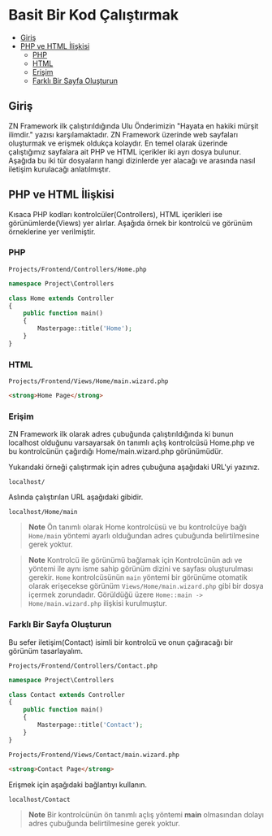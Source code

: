 # Basit Bir Kod Çalıştırmak

- [Giriş](#giris)
- [PHP ve HTML İlişkisi](#php-ve-html-iliskisi)
    - [PHP](#php-ve-html-iliskisi-php)
    - [HTML](#php-ve-html-iliskisi-html)
    - [Erişim](#php-ve-html-iliskisi-erisim)
    - [Farklı Bir Sayfa Oluşturun](#php-ve-html-iliskisi-farkli-bir-sayfa-olusturun)


## Giriş <a name="giris"></a>

ZN Framework ilk çalıştırıldığında Ulu Önderimizin "Hayata en hakiki mürşit ilimdir." yazısı karşılamaktadır. ZN Framework üzerinde web sayfaları oluşturmak ve erişmek oldukça kolaydır. En temel olarak üzerinde çalıştığımız sayfalara ait PHP ve HTML içerikler iki ayrı dosya bulunur. Aşağıda bu iki tür dosyaların hangi dizinlerde yer alacağı ve arasında nasıl iletişim kurulacağı anlatılmıştır.


## PHP ve HTML İlişkisi <a name="php-ve-html-iliskisi"></a>

Kısaca PHP kodları kontrolcüler(Controllers), HTML içerikleri ise görünümlerde(Views) yer alırlar. Aşağıda örnek bir kontrolcü ve görünüm örneklerine yer verilmiştir.

### PHP <a name="php-ve-html-iliskisi-php"></a>

```shell
Projects/Frontend/Controllers/Home.php
```

```php
namespace Project\Controllers

class Home extends Controller
{
    public function main()
    {
        Masterpage::title('Home');
    }
}
```

### HTML <a name="php-ve-html-iliskisi-html"></a>

```shell
Projects/Frontend/Views/Home/main.wizard.php
```

```html
<strong>Home Page</strong>
```
 
### Erişim <a name="php-ve-html-iliskisi-erisim"></a>

ZN Framework ilk olarak adres çubuğunda çalıştırıldığında ki bunun localhost olduğunu varsayarsak ön tanımlı açlış kontrolcüsü Home.php ve bu kontrolcünün çağırdığı Home/main.wizard.php görünümüdür. 

Yukarıdaki örneği çalıştırmak için adres çubuğuna aşağıdaki URL'yi yazınız.

```shell
localhost/
```

Aslında çalıştırılan URL aşağıdaki gibidir.

```shell
localhost/Home/main
```

> **Note**
> Ön tanımlı olarak Home kontrolcüsü ve bu kontrolcüye bağlı `Home/main` yöntemi ayarlı olduğundan adres çubuğunda belirtilmesine gerek yoktur.

> **Note**
> Kontrolcü ile görünümü bağlamak için Kontrolcünün adı ve yöntemi ile aynı isme sahip görünüm dizini ve sayfası oluşturulması gerekir. 
> `Home` kontrolcüsünün `main` yöntemi bir görünüme otomatik olarak erişecekse görünüm `Views/Home/main.wizard.php` gibi bir dosya içermek zorundadır.
> Görüldüğü üzere `Home::main -> Home/main.wizard.php` ilişkisi kurulmuştur.

### Farklı Bir Sayfa Oluşturun <a name="php-ve-html-iliskisi-farkli-bir-sayfa-olusturun"></a>

Bu sefer iletişim(Contact) isimli bir kontrolcü ve onun çağıracağı bir görünüm tasarlayalım.

```shell
Projects/Frontend/Controllers/Contact.php
```

```php
namespace Project\Controllers

class Contact extends Controller
{
    public function main()
    {
        Masterpage::title('Contact');
    }
}
```

```shell
Projects/Frontend/Views/Contact/main.wizard.php
```

```html
<strong>Contact Page</strong>
```

Erişmek için aşağıdaki bağlantıyı kullanın.

```shell
localhost/Contact
```

> **Note**
> Bir kontrolcünün ön tanımlı açlış yöntemi <b>main</b> olmasından dolayı adres çubuğunda belirtilmesine gerek yoktur.

